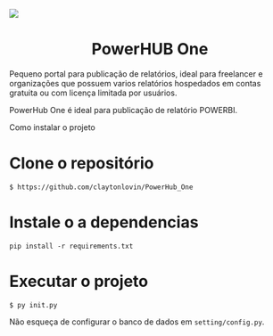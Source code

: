 
<img src="demo/img.gif"></img>

<h1 align="center">PowerHUB One</h1>

<p>Pequeno portal para publicação de relatórios, ideal para freelancer e organizações que possuem varios relatórios hospedados em contas gratuita ou com licença limitada por usuários. 
<p>
PowerHub One é ideal para publicação de relatório POWERBI. 

<p>Como instalar o projeto</p>


# Clone o repositório
```
$ https://github.com/claytonlovin/PowerHub_One

``` 

# Instale o a dependencias

```
pip install -r requirements.txt
```


# Executar o projeto

```
$ py init.py

```

Não esqueça de configurar o banco de dados em ```setting/config.py```.